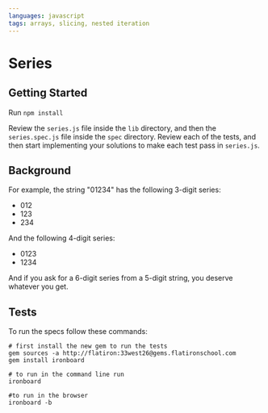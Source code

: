 ```yaml
---
languages: javascript
tags: arrays, slicing, nested iteration
---
```


# Series
## Getting Started

Run `npm install`

Review the `series.js` file inside the `lib` directory, and then the `series.spec.js` file inside the `spec` directory. Review each of the tests, and then start implementing your solutions to make each test pass in `series.js`.


## Background

For example, the string "01234" has the following 3-digit series:

* 012
* 123
* 234

And the following 4-digit series:

* 0123
* 1234

And if you ask for a 6-digit series from a 5-digit string,
you deserve whatever you get.

## Tests
To run the specs follow these commands:
```shell
# first install the new gem to run the tests
gem sources -a http://flatiron:33west26@gems.flatironschool.com
gem install ironboard

# to run in the command line run
ironboard

#to run in the browser
ironboard -b
```

